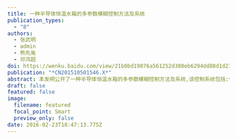 ```yaml
---
title: 一种半导体恒温水箱的多参数模糊控制方法及系统
publication_types:
  - "8"
authors:
  - 张武明
  - admin
  - 熊先胤
  - 邓鸿超
doi: https://wenku.baidu.com/view/21b0bd19876a561252d380eb6294dd88d1d23dd6?fr=xueshu
publication: "*CN201510501546.X*"
abstract: 本发明公开了一种半导体恒温水箱的多参数模糊控制方法及系统,该控制系统包括:传感器,各类传感器测量包括水箱液位,水箱水温,半导体制冷片热端温度,环境温度在内的多个参数,所有传感器连接至数据采集模块,计算模块将数据采集模块采集的信号进行比较和微分,模糊控制器接收计算模块处理后的信号,进行模糊化处理,模糊推理和清晰化处理,然后输出两个控制量至功率驱动模块,控制半导体制冷片和散热装置的工作.该控制系统是一种多输入变量和多输出变量的模糊控制系统,能够实现对半导体恒温水箱温度的快速,精确的控制,功耗小,系统的稳定性好,抗外界干扰能力强.本发明适用于所有半导体恒温水箱的控制.
draft: false
featured: false
image:
  filename: featured
  focal_point: Smart
  preview_only: false
date: 2016-02-23T18:47:13.775Z
---
```

